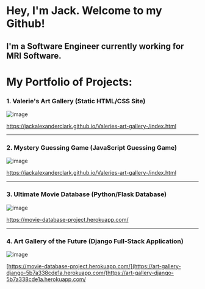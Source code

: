 <!--
**JackAlexanderClark/JackAlexanderClark** is a ✨ _special_ ✨ repository because its `README.md` (this file) appears on your GitHub profile.

Here are some ideas to get you started:

- 🔭 I’m currently working on ...
- 🌱 I’m currently learning ...
- 👯 I’m looking to collaborate on ...
- 🤔 I’m looking for help with ...
- 💬 Ask me about ...
- 📫 How to reach me: ...
- 😄 Pronouns: ...
- ⚡ Fun fact: ...
-->

<h1>Hey,  I'm Jack. Welcome to my Github!</h1>

<h2>I'm a Software Engineer currently working for MRI Software.</h2>

<h1>My Portfolio of Projects:</h1>

<h3>1. Valerie's Art Gallery (Static HTML/CSS Site)</h3>

![image](https://github.com/JackAlexanderClark/JackAlexanderClark/assets/97599832/0a58747f-ff1e-4cf3-8f7f-88dbb2eb2808)

https://jackalexanderclark.github.io/Valeries-art-gallery-/index.html

<hr>

<h3>2. Mystery Guessing Game (JavaScript Guessing Game)</h3>

![image](https://github.com/JackAlexanderClark/JackAlexanderClark/assets/97599832/b05cf5ec-8bfb-45c4-b889-89390c3f3670)

https://jackalexanderclark.github.io/Valeries-art-gallery-/index.html

<hr>

<h3>3. Ultimate Movie Database (Python/Flask Database)</h3>

![image](https://github.com/JackAlexanderClark/JackAlexanderClark/assets/97599832/de5e3b35-946c-4ae7-8252-4091ef4be452)

https://movie-database-project.herokuapp.com/

<hr>

<h3>4. Art Gallery of the Future (Django Full-Stack Application)</h3>

![image](https://github.com/JackAlexanderClark/JackAlexanderClark/assets/97599832/7b381dac-b3a4-4b1c-a6d4-6f9f31d680b6)

[https://movie-database-project.herokuapp.com/](https://art-gallery-django-5b7a338cde1a.herokuapp.com/)https://art-gallery-django-5b7a338cde1a.herokuapp.com/
